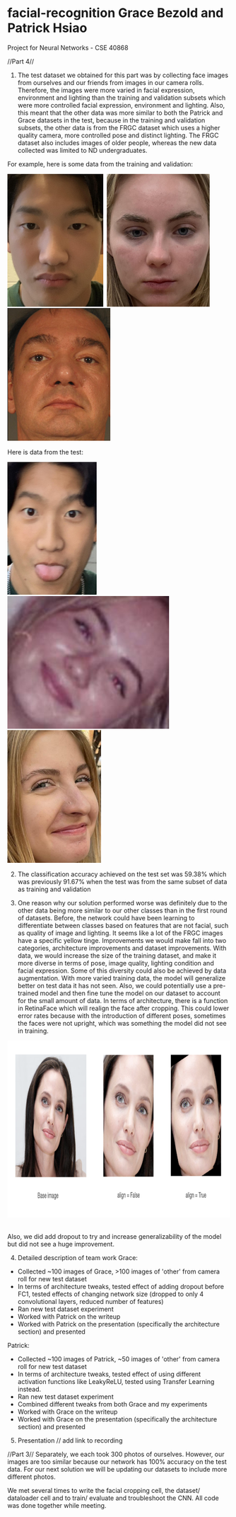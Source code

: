 # facial-recognition Grace Bezold and Patrick Hsiao
Project for Neural Networks - CSE 40868

//Part 4//

1. The test dataset we obtained for this part was by collecting face images from ourselves and our friends from images in our camera rolls. Therefore, the images were more varied in facial expression, environment and lighting than the training and validation subsets which were more controlled facial expression, environment and lighting. Also, this meant that the other data was more similar to both the Patrick and Grace datasets in the test, because in the training and validation subsets, the other data is from the FRGC dataset which uses a higher quality camera, more controlled pose and distinct lighting. The FRGC dataset also includes images of older people, whereas the new data collected was limited to ND undergraduates. 

For example, here is some data from the training and validation:

[<img src="https://github.com/hsiaopat/facial-recognition/blob/main/imgForREADME/pattySerious.jpeg" title="patty" height="300">](https://github.com/hsiaopat)&nbsp;
[<img src="https://github.com/hsiaopat/facial-recognition/blob/main/imgForREADME/graceSerious.jpeg" title="grace" height="300">](https://github.com/hsiaopat)&nbsp;
[<img src="https://github.com/hsiaopat/facial-recognition/blob/main/imgForREADME/boyer.png" title="boyer" height="300">](https://github.com/hsiaopat)&nbsp;

Here is data from the test:

[<img src="https://github.com/hsiaopat/facial-recognition/blob/main/imgForREADME/pattypic.jpeg" title="patty" height="300">](https://github.com/hsiaopat)&nbsp;
[<img src="https://github.com/hsiaopat/facial-recognition/blob/main/imgForREADME/gracePic.jpeg" title="grace" height="300">](https://github.com/hsiaopat)&nbsp;
[<img src="https://github.com/hsiaopat/facial-recognition/blob/main/imgForREADME/mia.jpeg" title="mia" height="300">](https://github.com/hsiaopat)&nbsp;



2. The classification accuracy achieved on the test set was 59.38% which was previously 91.67% when the test was from the same subset of data as training and validation

3. One reason why our solution performed worse was definitely due to the other data being more similar to our other classes than in the first round of datasets. Before, the network could have been learning to differentiate between classes based on features that are not facial, such as quality of image and lighting. It seems like a lot of the FRGC images have a specific yellow tinge. Improvements we would make fall into two categories, architecture improvements and dataset improvements. With data, we would increase the size of the training dataset, and make it more diverse in terms of pose, image quality, lighting condition and facial expression. Some of this diversity could also be achieved by data augmentation. With more varied training data, the model will generalize better on test data it has not seen. Also, we could potentially use a pre-trained model and then fine tune the model on our dataset to account for the small amount of data. In terms of architecture, there is a function in RetinaFace which will realign the face after cropping. This could lower error rates because with the introduction of different poses, sometimes the faces were not upright, which was something the model did not see in training. 

[<img src="https://github.com/hsiaopat/facial-recognition/blob/main/imgForREADME/cropPic.png" title="jolie" height="400">](https://github.com/hsiaopat)&nbsp;

Also, we did add dropout to try and increase generalizability of the model but did not see a huge improvement. 

4. Detailed description of team work
Grace:
- Collected ~100 images of Grace, >100 images of 'other' from camera roll for new test dataset
- In terms of architecture tweaks, tested effect of adding dropout before FC1, tested effects of changing network size (dropped to only 4 convolutional layers, reduced number of features)
- Ran new test dataset experiment
- Worked with Patrick on the writeup
- Worked with Patrick on the presentation (specifically the architecture section) and presented

Patrick:
- Collected ~100 images of Patrick, ~50 images of 'other' from camera roll for new test dataset
- In terms of architecture tweaks, tested effect of using different activation functions like LeakyReLU, tested using Transfer Learning instead.
- Ran new test dataset experiment
- Combined different tweaks from both Grace and my experiments
- Worked with Grace on the writeup
- Worked with Grace on the presentation (specifically the architecture section) and presented

5. Presentation
// add link to recording

//Part 3//
Separately, we each took 300 photos of ourselves. However, our images are too similar because our network has 100% accuracy on the test data. For our next solution we will be updating our datasets to include more different photos. 

We met several times to write the facial cropping cell, the dataset/ dataloader cell and to train/ evaluate and troubleshoot the CNN. All code was done together while meeting. 
